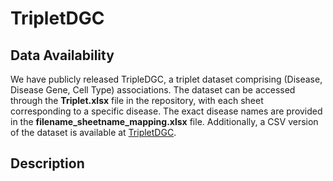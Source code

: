 # TripletDGC

## Data Availability
We have publicly released TripleDGC, a triplet dataset comprising (Disease, Disease Gene, Cell Type) associations. The dataset can be accessed through the **Triplet.xlsx** file in the repository, with each sheet corresponding to a specific disease. The exact disease names are provided in the **filename_sheetname_mapping.xlsx** file. Additionally, a CSV version of the dataset is available at [TripletDGC](https://drive.google.com/file/d/19zT4yZDQMNGHc5cVEcTbC5HniD0OnTzm/view?usp=sharing).

## Description
